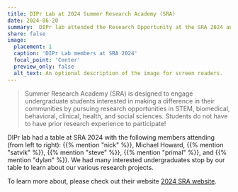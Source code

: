 ```yaml
---
title: DIPr Lab at 2024 Summer Research Academy (SRA)
date: 2024-06-20
summary:  DIPr lab attended the Research Opportunity at the SRA 2024 and presented demos and posters. 
share: false
image:
  placement: 1
  caption: 'DIPr Lab members at SRA 2024'
  focal_point: 'Center'
  preview_only: false
  alt_text: An optional description of the image for screen readers.
---
```



> Summer Research Academy (SRA) is designed to engage undergraduate students interested in making a difference in 
> their communities by pursuing research opportunities in STEM, biomedical, behavioral, clinical, health, and social 
> sciences.  Students do not have to have prior research experience to participate!

DIPr lab had a table at SRA 2024 with the following members attending (from left to right): {{% mention "nick" %}}, Michael Howard, {{% mention "satvik" %}}, {{% mention "steve" %}}, {{% mention "primal" %}}, and {{% mention "dylan" %}}. We had many interested undergraduates stop by our table to learn about our various research projects.

To learn more about, please check out their website [2024 SRA website](https://sites.google.com/pdx.edu/2024-sra/home-page?authuser=0).




<!--more-->


